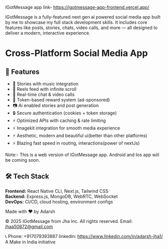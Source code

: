 IGotMessage app link- https://igotmessage-app-frontend.vercel.app/

IGotMessage is a fully-featured next gen ai powered social media app built by me to showcase my full stack development skills. It includes core features like posts, stories, chats, video calls, and more — all designed to deliver a modern, interactive experience.

# Cross-Platform Social Media App

## 🚀 Features
- 📸 Stories with music integration
- 🎥 Reels feed with infinite scroll
- 💬 Real-time chat & video calls
- 🎁 Token-based reward system (ad-sponsored)
- 📷 Ai enabled stories and post generation
- 🔒 Secure authentication (cookies + token storage)
- ⚡ Optimized APIs with caching & rate limiting
- ⚡ Imagekit integration for smooth media experience
- ⚡ Aesthetic, modern and beautiful ui(better than other platforms) 
- ⚡ Blazing fast speed in routing, interactions(power of nextJs)

Note:- This is a web version of IGotMessage app. Android and Ios app wiil be coming soon. 

## 🛠 Tech Stack
**Frontend:** React Native CLI, Next.js, Tailwind CSS  
**Backend:** Express.js, MongoDB, WebRTC, WebSocket  
**DevOps:** CI/CD, cloud hosting, environment configs

Made with ❤️ by Adarsh

© 2025 IGotMessage from Jha Inc. All rights reserved.
Email:
jhaa50872@gmail.com

📞 Phone: +917079393887
linkedin: https://www.linkedin.com/in/adarsh-jha1/
A Make in India initiative
